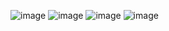 ![image](https://user-images.githubusercontent.com/66419079/163849398-9f0097ad-6c74-4d66-9e0e-d36f366b041c.png)
![image](https://user-images.githubusercontent.com/66419079/163849451-fb8c8349-88f0-471e-b024-11a518009af9.png)
![image](https://user-images.githubusercontent.com/66419079/163849476-bb476e22-04df-4c02-81ca-0a35432aae98.png)
![image](https://user-images.githubusercontent.com/66419079/163849562-2b269236-b6a7-4144-836a-ce52e769a1e3.png)
